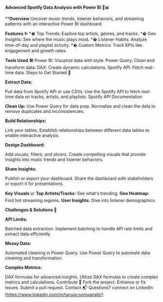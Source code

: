 **Advanced Spotify Data Analysis with Power BI 🎵📊**

****Overview**
Uncover music trends, listener behaviors, and streaming patterns with an interactive Power BI dashboard.


**Features ✨**
*� Top Trends: Explore top artists, genres, and tracks. 
*� Geo Insights: See where the music plays most.
*� Listener Habits: Analyze time-of-day and playlist activity.
*� Custom Metrics: Track KPIs like engagement and growth rates.


**Tools Used 🛠️**
Power BI: Visualize data with style.
Power Query: Clean and transform data.
DAX: Create dynamic calculations.
Spotify API: Fetch real-time data.
Steps to Get Started 🚀


**Extract Data:**

Pull data from Spotify API or use CSVs.
Use the Spotify API to fetch real-time data on tracks, artists, and playlists.
Spotify API Documentation

**Clean Up:**
Use Power Query for data prep.
Normalize and clean the data to remove duplicates and inconsistencies.

**Build Relationships:**

Link your tables.
Establish relationships between different data tables to enable interactive analysis.

**Design Dashboard:**

Add visuals, filters, and slicers.
Create compelling visuals that provide insights into music trends and listener behaviors.

**Share Insights:**

Publish or export your dashboard.
Share the dashboard with stakeholders or export it for presentations.

**Key Visuals 📈**
**Top Artists/Tracks:** See what's trending.
**Geo Heatmap:** Find hot streaming regions.
**User Insights:** Dive into listener demographics.



**Challenges & Solutions 🧩**

**API Limits:**

Batched data extraction.
Implement batching to handle API rate limits and extract data efficiently.

**Messy Data:**

Automated cleaning in Power Query.
Use Power Query to automate data cleaning and transformation.

**Complex Metrics:**

DAX formulas for advanced insights.
Utilize DAX formulas to create complex metrics and calculations.
Contribute 🤝
Fork the project.
Enhance or fix issues.
Submit a pull request.
Contact 📬
Questions? connect on LinkedIn [https://www.linkedin.com/in/tanuja-somvanshi/]
